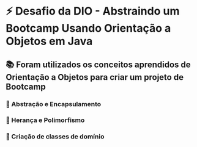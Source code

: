 # :zap: Desafio da DIO - Abstraindo um Bootcamp Usando Orientação a Objetos em Java

## :books: Foram utilizados os conceitos aprendidos de Orientação a Objetos para criar um projeto de Bootcamp

### 📎 Abstração e Encapsulamento

### 📎 Herança e Polimorfismo

### 📎 Criação de classes de domínio
